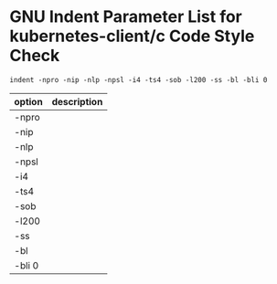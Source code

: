 # GNU Indent Parameter List for kubernetes-client/c Code Style Check

```shell
indent -npro -nip -nlp -npsl -i4 -ts4 -sob -l200 -ss -bl -bli 0
```

| option | description |
|:-------| :-----------|
|-npro   |             |
|-nip    |             |
|-nlp    |             |
|-npsl   |             |
|-i4     |             |
|-ts4    |             |
|-sob    |             |
|-l200   |             |
|-ss     |             |
|-bl     |             |
|-bli 0  |             |


